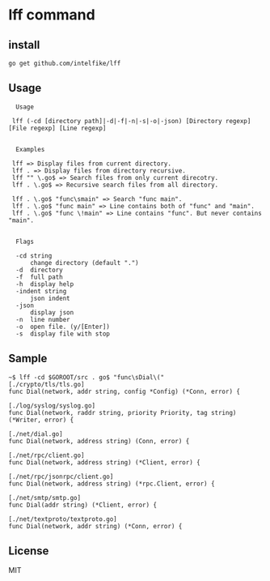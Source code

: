 # lff command

## install

```go get github.com/intelfike/lff```

## Usage

```
  Usage

 lff (-cd [directory path]|-d|-f|-n|-s|-o|-json) [Directory regexp] [File regexp] [Line regexp]


  Examples

 lff => Display files from current directory.
 lff . => Display files from directory recursive.
 lff "" \.go$ => Search files from only current direcotry.
 lff . \.go$ => Recursive search files from all directory.

 lff . \.go$ "func\smain" => Search "func main".
 lff . \.go$ "func main" => Line contains both of "func" and "main".
 lff . \.go$ "func \!main" => Line contains "func". But never contains "main".


  Flags

  -cd string
      change directory (default ".")
  -d  directory
  -f  full path
  -h  display help
  -indent string
      json indent
  -json
      display json
  -n  line number
  -o  open file. (y/[Enter])
  -s  display file with stop

```

## Sample

```
~$ lff -cd $GOROOT/src . go$ "func\sDial\("
[./crypto/tls/tls.go]
func Dial(network, addr string, config *Config) (*Conn, error) {

[./log/syslog/syslog.go]
func Dial(network, raddr string, priority Priority, tag string) (*Writer, error) {

[./net/dial.go]
func Dial(network, address string) (Conn, error) {

[./net/rpc/client.go]
func Dial(network, address string) (*Client, error) {

[./net/rpc/jsonrpc/client.go]
func Dial(network, address string) (*rpc.Client, error) {

[./net/smtp/smtp.go]
func Dial(addr string) (*Client, error) {

[./net/textproto/textproto.go]
func Dial(network, addr string) (*Conn, error) {

```

## License
MIT